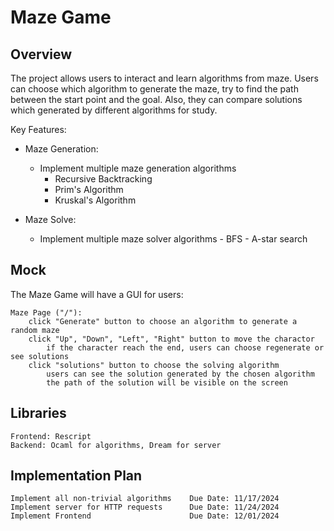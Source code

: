 # Maze Game

## Overview
The project allows users to interact and learn algorithms from maze.
Users can choose which algorithm to generate the maze, try to find the path between the start point and the goal.
Also, they can compare solutions which generated by different algorithms for study.

Key Features:

- Maze Generation:
     - Implement multiple maze generation algorithms
          - Recursive Backtracking
          - Prim's Algorithm
          - Kruskal's Algorithm

- Maze Solve:
     - Implement multiple maze solver algorithms
           - BFS 
           - A-star search

## Mock
The Maze Game will have a GUI for users:
```
Maze Page ("/"):
    click "Generate" button to choose an algorithm to generate a random maze
    click "Up", "Down", "Left", "Right" button to move the charactor
        if the character reach the end, users can choose regenerate or see solutions
    click "solutions" button to choose the solving algorithm
        users can see the solution generated by the chosen algorithm
        the path of the solution will be visible on the screen
```  


## Libraries
```
Frontend: Rescript
Backend: Ocaml for algorithms, Dream for server
```

## Implementation Plan
```
Implement all non-trivial algorithms    Due Date: 11/17/2024
Implement server for HTTP requests      Due Date: 11/24/2024
Implement Frontend                      Due Date: 12/01/2024
```
